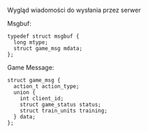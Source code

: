 Wygląd wiadomości do wysłania przez serwer

Msgbuf:
```
typedef struct msgbuf {
  long mtype;
  struct game_msg mdata;
};
```
Game Message:
```
struct game_msg {
  action_t action_type;
  union {
    int client_id;
    struct game_status status;
    struct train_units training;
  } data;
};
```
